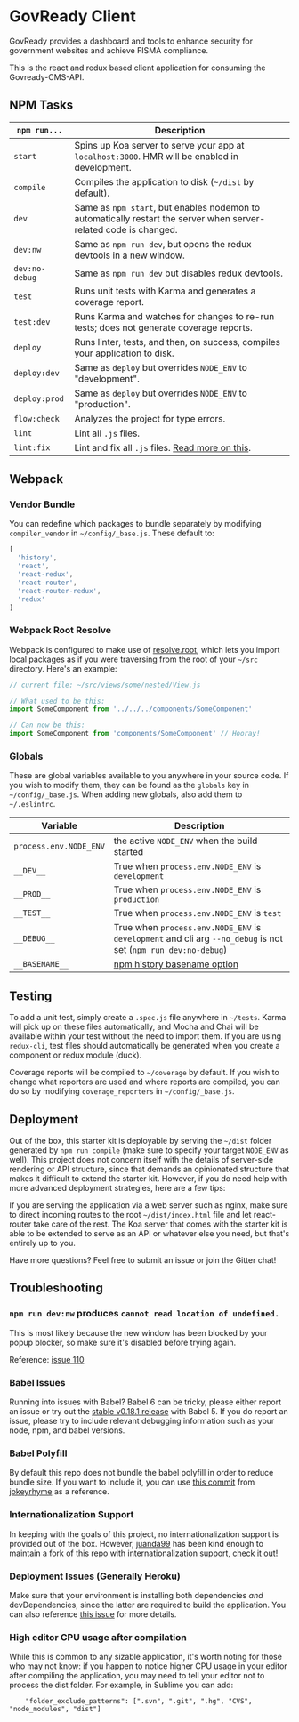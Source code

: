 # GovReady Client
GovReady provides a dashboard and tools to enhance security for government websites and achieve FISMA compliance.

This is the react and redux based client application for consuming the Govready-CMS-API.

NPM Tasks
---------

|`npm run...`|Description|
|---|---|
|`start`|Spins up Koa server to serve your app at `localhost:3000`. HMR will be enabled in development.|
|`compile`|Compiles the application to disk (`~/dist` by default).|
|`dev`|Same as `npm start`, but enables nodemon to automatically restart the server when server-related code is changed.|
|`dev:nw`|Same as `npm run dev`, but opens the redux devtools in a new window.|
|`dev:no-debug`|Same as `npm run dev` but disables redux devtools.|
|`test`|Runs unit tests with Karma and generates a coverage report.|
|`test:dev`|Runs Karma and watches for changes to re-run tests; does not generate coverage reports.|
|`deploy`|Runs linter, tests, and then, on success, compiles your application to disk.|
|`deploy:dev`|Same as `deploy` but overrides `NODE_ENV` to "development".|
|`deploy:prod`|Same as `deploy` but overrides `NODE_ENV` to "production".|
|`flow:check`|Analyzes the project for type errors.|
|`lint`|Lint all `.js` files.|
|`lint:fix`|Lint and fix all `.js` files. [Read more on this](http://eslint.org/docs/user-guide/command-line-interface.html#fix).|

Webpack
-------

### Vendor Bundle
You can redefine which packages to bundle separately by modifying `compiler_vendor` in `~/config/_base.js`. These default to:

```js
[
  'history',
  'react',
  'react-redux',
  'react-router',
  'react-router-redux',
  'redux'
]
```

### Webpack Root Resolve
Webpack is configured to make use of [resolve.root](http://webpack.github.io/docs/configuration.html#resolve-root), which lets you import local packages as if you were traversing from the root of your `~/src` directory. Here's an example:

```js
// current file: ~/src/views/some/nested/View.js

// What used to be this:
import SomeComponent from '../../../components/SomeComponent'

// Can now be this:
import SomeComponent from 'components/SomeComponent' // Hooray!
```

### Globals

These are global variables available to you anywhere in your source code. If you wish to modify them, they can be found as the `globals` key in `~/config/_base.js`. When adding new globals, also add them to `~/.eslintrc`.

|Variable|Description|
|---|---|
|`process.env.NODE_ENV`|the active `NODE_ENV` when the build started|
|`__DEV__`|True when `process.env.NODE_ENV` is `development`|
|`__PROD__`|True when `process.env.NODE_ENV` is `production`|
|`__TEST__`|True when `process.env.NODE_ENV` is `test`|
|`__DEBUG__`|True when `process.env.NODE_ENV` is `development` and cli arg `--no_debug` is not set (`npm run dev:no-debug`)|
|`__BASENAME__`|[npm history basename option](https://github.com/rackt/history/blob/master/docs/BasenameSupport.md)|

Testing
-------

To add a unit test, simply create a `.spec.js` file anywhere in `~/tests`. Karma will pick up on these files automatically, and Mocha and Chai will be available within your test without the need to import them. If you are using `redux-cli`, test files should automatically be generated when you create a component or redux module (duck).

Coverage reports will be compiled to `~/coverage` by default. If you wish to change what reporters are used and where reports are compiled, you can do so by modifying `coverage_reporters` in `~/config/_base.js`.

Deployment
----------

Out of the box, this starter kit is deployable by serving the `~/dist` folder generated by `npm run compile` (make sure to specify your target `NODE_ENV` as well). This project does not concern itself with the details of server-side rendering or API structure, since that demands an opinionated structure that makes it difficult to extend the starter kit. However, if you do need help with more advanced deployment strategies, here are a few tips:

If you are serving the application via a web server such as nginx, make sure to direct incoming routes to the root `~/dist/index.html` file and let react-router take care of the rest. The Koa server that comes with the starter kit is able to be extended to serve as an API or whatever else you need, but that's entirely up to you.

Have more questions? Feel free to submit an issue or join the Gitter chat!

Troubleshooting
---------------

### `npm run dev:nw` produces `cannot read location of undefined.`

This is most likely because the new window has been blocked by your popup blocker, so make sure it's disabled before trying again.

Reference: [issue 110](https://github.com/davezuko/react-redux-starter-kit/issues/110)

### Babel Issues

Running into issues with Babel? Babel 6 can be tricky, please either report an issue or try out the [stable v0.18.1 release](https://github.com/davezuko/react-redux-starter-kit/tree/v0.18.1) with Babel 5. If you do report an issue, please try to include relevant debugging information such as your node, npm, and babel versions.

### Babel Polyfill

By default this repo does not bundle the babel polyfill in order to reduce bundle size. If you want to include it, you can use [this commit](https://github.com/jokeyrhyme/react-redux-starter-kit/commit/f3f095b547ee63474b9361128bb95d370da04b35) from [jokeyrhyme](https://github.com/jokeyrhyme) as a reference.

### Internationalization Support

In keeping with the goals of this project, no internationalization support is provided out of the box. However, [juanda99](https://github.com/juanda99) has been kind enough to maintain a fork of this repo with internationalization support, [check it out!](https://github.com/juanda99/react-redux-starter-kit)

### Deployment Issues (Generally Heroku)

Make sure that your environment is installing both dependencies _and_ devDependencies, since the latter are required to build the application. You can also reference [this issue](https://github.com/davezuko/react-redux-starter-kit/issues/571) for more details.

### High editor CPU usage after compilation

While this is common to any sizable application, it's worth noting for those who may not know: if you happen to notice higher CPU usage in your editor after compiling the application, you may need to tell your editor not to process the dist folder. For example, in Sublime you can add:

```
	"folder_exclude_patterns": [".svn",	".git",	".hg", "CVS",	"node_modules",	"dist"]
```
